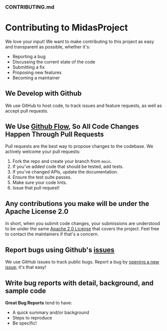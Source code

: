 
### CONTRIBUTING.md

# Contributing to MidasProject

We love your input! We want to make contributing to this project as easy and transparent as possible, whether it's:

- Reporting a bug
- Discussing the current state of the code
- Submitting a fix
- Proposing new features
- Becoming a maintainer

## We Develop with Github

We use GitHub to host code, to track issues and feature requests, as well as accept pull requests.

## We Use [Github Flow](https://guides.github.com/introduction/flow/index.html), So All Code Changes Happen Through Pull Requests

Pull requests are the best way to propose changes to the codebase. We actively welcome your pull requests:

1. Fork the repo and create your branch from `main`.
2. If you've added code that should be tested, add tests.
3. If you've changed APIs, update the documentation.
4. Ensure the test suite passes.
5. Make sure your code lints.
6. Issue that pull request!

## Any contributions you make will be under the Apache License 2.0

In short, when you submit code changes, your submissions are understood to be under the same [Apache 2.0 License](LICENSE) that covers the project. Feel free to contact the maintainers if that's a concern.

## Report bugs using Github's [issues](https://github.com/yourusername/yourprojectname/issues)

We use GitHub issues to track public bugs. Report a bug by [opening a new issue](https://github.com/yourusername/yourprojectname/issues/new); it's that easy!

## Write bug reports with detail, background, and sample code

**Great Bug Reports** tend to have:

- A quick summary and/or background
- Steps to reproduce
- Be specific!

